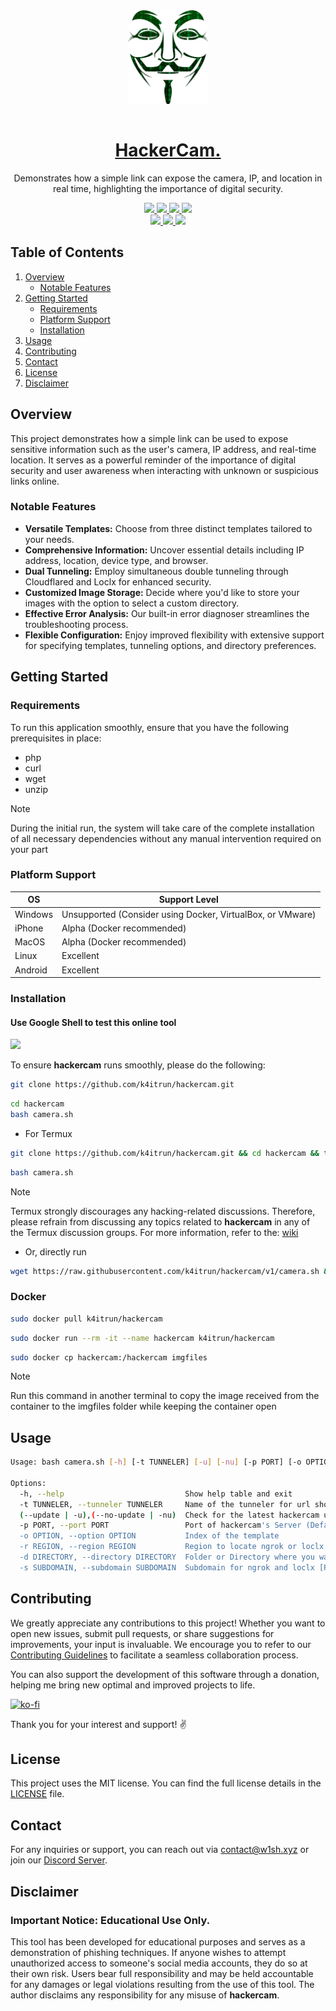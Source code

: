 <div align="center">
  <picture>
    <img 
      src=".github/IMG/hackercam.png" 
      height="150"
      loading="lazy"
      style="margin-bottom: 15px;"
      alt="HackerCam logo"
    />
  </picture>
  
<h1>
  <a href="https://github.com/k4itrun/hackercam" target="_blank" rel="noopener noreferrer">
    HackerCam.
  </a>
</h1>
</div>

<p align="center">
  Demonstrates how a simple link can expose the camera, IP, and location in real time, highlighting the importance of digital security.
</p>

<div align="center">
<a aria-label="GitHub Maintained" href="https://github.com/k4itrun/wish/blob/master/license.md">
    <img src="https://img.shields.io/badge/No-%5dd348f0?logo=github&style=flat-square&label=Maintained%3F">
  </a>
  <a aria-label="License" href="https://github.com/k4itrun/hackercam/blob/master/license.md">
    <img src="https://img.shields.io/github/license/k4itrun/hackercam?color=%5dd348f0&logo=github&style=flat-square&label=License">
  </a>
  <a aria-label="Version" href="https://github.com/k4itrun/hackercam/releases">
    <img src="https://img.shields.io/github/v/release/k4itrun/hackercam?color=%5dd348f0&logo=github&style=flat-square&label=Version">
  </a>
  <a aria-label="Discord" href="https://discord.gg/A6Vu7gYE">
    <img src="https://img.shields.io/discord/903684797560397915?color=%5dd348f0&logo=discord&style=flat-square&logoColor=fff&label=Discord">
  </a>
</div>

<div align="center">
  <a aria-label="Stars" href="https://github.com/k4itrun/hackercam">
    <img src="https://img.shields.io/github/stars/k4itrun/hackercam?color=%5dd348f0&logo=github&style=flat-square&label=Stars">
  </a>
  <a aria-label="Forks" href="https://github.com/k4itrun/hackercam/releases">
    <img src="https://img.shields.io/github/forks/k4itrun/hackercam?color=%5dd348f0&logo=github&style=flat-square&label=Forks">
  </a>
  <a aria-label="Issues" href="https://github.com/k4itrun/hackercam/issues">
    <img src="https://img.shields.io/github/issues/k4itrun/hackercam?color=%5dd348f0&logo=github&style=flat-square&label=Issues">
  </a>
</div>

## Table of Contents

1. [Overview](#overview)
   - [Notable Features](#notable-features)
2. [Getting Started](#getting-started)
   - [Requirements](#requirements)
   - [Platform Support](#platform-support)
   - [Installation](#installation)
3. [Usage](#usage)
4. [Contributing](#contributing)
5. [Contact](#contact)
6. [License](#license)
7. [Disclaimer](#disclaimer)


## Overview

This project demonstrates how a simple link can be used to expose sensitive information such as the user's camera, IP address, and real-time location. It serves as a powerful reminder of the importance of digital security and user awareness when interacting with unknown or suspicious links online.

### Notable Features

- **Versatile Templates:** Choose from three distinct templates tailored to your needs.
- **Comprehensive Information:** Uncover essential details including IP address, location, device type, and browser.
- **Dual Tunneling:** Employ simultaneous double tunneling through Cloudflared and Loclx for enhanced security.
- **Customized Image Storage:** Decide where you'd like to store your images with the option to select a custom directory.
- **Effective Error Analysis:** Our built-in error diagnoser streamlines the troubleshooting process.
- **Flexible Configuration:** Enjoy improved flexibility with extensive support for specifying templates, tunneling options, and directory preferences.

## Getting Started

### Requirements

To run this application smoothly, ensure that you have the following prerequisites in place:
- php
- curl
- wget
- unzip

> [!NOTE]
> During the initial run, the system will take care of the complete installation of all necessary dependencies without any manual intervention required on your part

### Platform Support

| OS        | Support Level        |
|-----------|----------------------|
| Windows   | Unsupported (Consider using Docker, VirtualBox, or VMware) |
| iPhone    | Alpha (Docker recommended) |
| MacOS     | Alpha (Docker recommended) |
| Linux     | Excellent |
| Android   | Excellent |

### Installation

#### Use Google Shell to test this online tool

<p align="left">
  <a href="https://shell.cloud.google.com/cloudshell/open?cloudshell_git_repo=https://github.com/k4itrun/hackercam.git&tutorial=README.md" target="_blank"><img src="https://gstatic.com/cloudssh/images/open-btn.svg"></a>
</p>

To ensure **hackercam** runs smoothly, please do the following:

```bash
git clone https://github.com/k4itrun/hackercam.git
```
```bash
cd hackercam
bash camera.sh
```

- For Termux
```bash
git clone https://github.com/k4itrun/hackercam.git && cd hackercam && termux-setup-storage
```
```bash
bash camera.sh
```

> [!NOTE]
> Termux strongly discourages any hacking-related discussions. Therefore, please refrain from discussing any topics related to **hackercam** in any of the Termux discussion groups. For more information, refer to the: [wiki](https://wiki.termux.com/wiki/hacking)

- Or, directly run
```bash
wget https://raw.githubusercontent.com/k4itrun/hackercam/v1/camera.sh && bash camera.sh
```

### Docker
```bash
sudo docker pull k4itrun/hackercam
```
```bash
sudo docker run --rm -it --name hackercam k4itrun/hackercam
```
```bash
sudo docker cp hackercam:/hackercam imgfiles
``` 

> [!NOTE]
> Run this command in another terminal to copy the image received from the container to the imgfiles folder while keeping the container open

## Usage

```bash
Usage: bash camera.sh [-h] [-t TUNNELER] [-u] [-nu] [-p PORT] [-o OPTION] [-r REGION] [-d DIRECTORY] [-s SUBDOMAIN] 

Options:
  -h, --help                           Show help table and exit
  -t TUNNELER, --tunneler TUNNELER     Name of the tunneler for url shortening (Default: ${TUNNELER})
  (--update | -u),(--no-update | -nu)  Check for the latest hackercam update (Default: ${UPDATE})
  -p PORT, --port PORT                 Port of hackercam's Server (Default: ${PORT})
  -o OPTION, --option OPTION           Index of the template
  -r REGION, --region REGION           Region to locate ngrok or loclx
  -d DIRECTORY, --directory DIRECTORY  Folder or Directory where you want the taken images to be saved
  -s SUBDOMAIN, --subdomain SUBDOMAIN  Subdomain for ngrok and loclx [Pro/Premium Account]
```

## Contributing

We greatly appreciate any contributions to this project! Whether you want to open new issues, submit pull requests, or share suggestions for improvements, your input is invaluable. We encourage you to refer to our [Contributing Guidelines](CONTRIBUTING.md) to facilitate a seamless collaboration process.

You can also support the development of this software through a donation, helping me bring new optimal and improved projects to life.

[![ko-fi](https://ko-fi.com/img/githubbutton_sm.svg)](https://ko-fi.com/A0A11481X5)

Thank you for your interest and support! ✌️

## License

This project uses the MIT license. You can find the full license details in the [LICENSE](license.md) file.

## Contact

For any inquiries or support, you can reach out via [contact@w1sh.xyz](mailto:contact@w1sh.xyz) or join our [Discord Server](https://discord.gg/A6Vu7gYE).

## Disclaimer

### Important Notice: Educational Use Only.

This tool has been developed for educational purposes and serves as a demonstration of phishing techniques. If anyone wishes to attempt unauthorized access to someone's social media accounts, they do so at their own risk. Users bear full responsibility and may be held accountable for any damages or legal violations resulting from the use of this tool. The author disclaims any responsibility for any misuse of **hackercam**.

